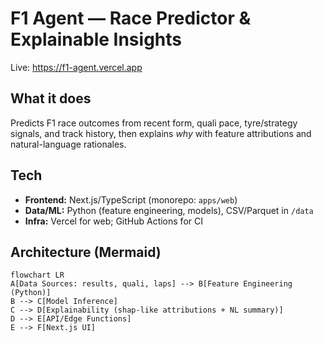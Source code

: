 # F1 Agent — Race Predictor & Explainable Insights

Live: https://f1-agent.vercel.app

## What it does
Predicts F1 race outcomes from recent form, quali pace, tyre/strategy signals, and track history, then explains *why* with feature attributions and natural-language rationales.

## Tech
- **Frontend:** Next.js/TypeScript (monorepo: `apps/web`)
- **Data/ML:** Python (feature engineering, models), CSV/Parquet in `/data`
- **Infra:** Vercel for web; GitHub Actions for CI

## Architecture (Mermaid)
```mermaid
flowchart LR
A[Data Sources: results, quali, laps] --> B[Feature Engineering (Python)]
B --> C[Model Inference]
C --> D[Explainability (shap-like attributions + NL summary)]
D --> E[API/Edge Functions]
E --> F[Next.js UI]
